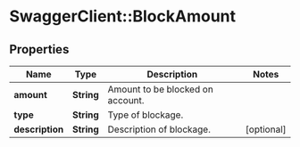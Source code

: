 # SwaggerClient::BlockAmount

## Properties
Name | Type | Description | Notes
------------ | ------------- | ------------- | -------------
**amount** | **String** | Amount to be blocked on account. | 
**type** | **String** | Type of blockage. | 
**description** | **String** | Description of blockage. | [optional] 

